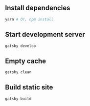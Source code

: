## Install dependencies

```bash
yarn # Or, npm install
```

## Start development server

```bash
gatsby develop
```

## Empty cache

```bash
gatsby clean
```

## Build static site

```bash
gatsby build
```
